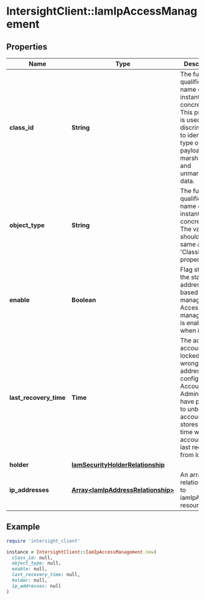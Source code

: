 # IntersightClient::IamIpAccessManagement

## Properties

| Name | Type | Description | Notes |
| ---- | ---- | ----------- | ----- |
| **class_id** | **String** | The fully-qualified name of the instantiated, concrete type. This property is used as a discriminator to identify the type of the payload when marshaling and unmarshaling data. | [default to &#39;iam.IpAccessManagement&#39;] |
| **object_type** | **String** | The fully-qualified name of the instantiated, concrete type. The value should be the same as the &#39;ClassId&#39; property. | [default to &#39;iam.IpAccessManagement&#39;] |
| **enable** | **Boolean** | Flag stores the state of IP address based access management. Access management is enabled when it&#39;s true. | [optional] |
| **last_recovery_time** | **Time** | The access to account gets locked out if wrong IP addresses are configured. Account Administrators have privilege to unblock the account. It stores the time when the account was last recovered from lock out. | [optional][readonly] |
| **holder** | [**IamSecurityHolderRelationship**](IamSecurityHolderRelationship.md) |  | [optional] |
| **ip_addresses** | [**Array&lt;IamIpAddressRelationship&gt;**](IamIpAddressRelationship.md) | An array of relationships to iamIpAddress resources. | [optional][readonly] |

## Example

```ruby
require 'intersight_client'

instance = IntersightClient::IamIpAccessManagement.new(
  class_id: null,
  object_type: null,
  enable: null,
  last_recovery_time: null,
  holder: null,
  ip_addresses: null
)
```

